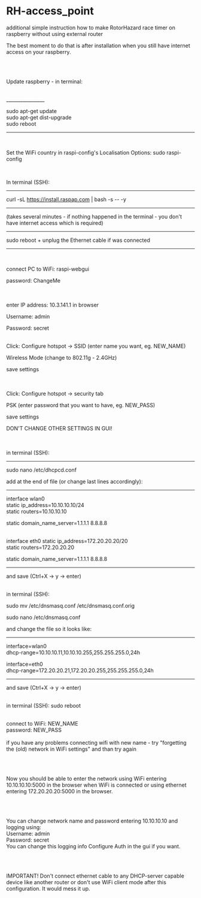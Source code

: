 # RH-access_point
additional simple instruction how to make RotorHazard race timer on raspberry without using external router

The best moment to do that is after installation when you still have internet access on your raspberry.<br/><br/>

<br/> 

Update raspberry - in terminal:

<br/>
________________

sudo apt-get update <br/>
sudo apt-get dist-upgrade <br/>
sudo reboot
________________

<br/>

Set the WiFi country in raspi-config's Localisation Options: sudo raspi-config

<br/>

  
In terminal (SSH):
________________

curl -sL https://install.raspap.com | bash -s -- -y
________________

(takes several minutes - if nothing happened in the terminal - you don't have internet access which is required)
________________
sudo reboot + unplug the Ethernet cable if was connected
<br/>

________________
<br/>

connect PC to WiFi: raspi-webgui

password: ChangeMe<br/><br/><br/>





enter IP address: 10.3.141.1 in browser

Username: admin

Password: secret<br/>  <br/>



Click:
Configure hotspot -> SSID (enter name you want, eg. NEW_NAME) 

Wireless Mode (change to 802.11g - 2.4GHz)

save settings  
<br/>
<br/>

Click:
Configure hotspot -> security tab

PSK (enter password that you want to have, eg. NEW_PASS)

save settings
<br/>

DON'T CHANGE OTHER SETTINGS IN GUI!  
<br/>
<br/>


in terminal (SSH):

________________

sudo nano /etc/dhcpcd.conf

add at the end of file (or change last lines accordingly):
________________

interface wlan0<br/>
static ip_address=10.10.10.10/24</br>
static routers=10.10.10.10</br>

static domain_name_server=1.1.1.1 8.8.8.8<br/><br/>

interface eth0
static ip_address=172.20.20.20/20<br/>
static routers=172.20.20.20<br/>

static domain_name_server=1.1.1.1 8.8.8.8
________________

and save (Ctrl+X -> y -> enter)<br/>
<br/>


in terminal (SSH):

sudo mv /etc/dnsmasq.conf /etc/dnsmasq.conf.orig<br/>

sudo nano /etc/dnsmasq.conf

and change the file so it looks like:
________________

interface=wlan0<br/>
  dhcp-range=10.10.10.11,10.10.10.255,255.255.255.0,24h
<br/>

interface=eth0<br/>
  dhcp-range=172.20.20.21,172.20.20.255,255.255.255.0,24h
________________

and save (Ctrl+X -> y -> enter)<br/>
<br/>


in terminal (SSH):
sudo reboot
<br/>
<br/>

  
connect to WiFi: NEW_NAME <br/>
password: NEW_PASS <br/> <br/>
if you have any problems connecting wifi with new name - try "forgetting the (old) network in WiFi settings" and than try again

<br/> <br/>

Now you should be able to enter the network using WiFi entering 10.10.10.10:5000 in the browser when WiFi is connected
or using ethernet entering 172.20.20.20:5000 in the browser. 

<br/> <br/>

You can change network name and password entering 10.10.10.10 and logging using: <br/>
Username: admin <br/>
Password: secret <br/>
You can change this logging info Configure Auth in the gui if you want.

<br/> <br/>

IMPORTANT! Don't connect ethernet cable to any DHCP-server capable device like another router or don't use WiFi client mode after this configuration.
It would mess it up.
